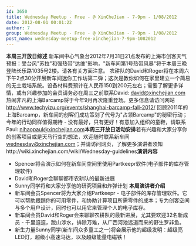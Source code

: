 ```yaml
---
id: 3650
title: Wednesday Meetup - Free - @ XinCheJian - 7-9pm - 1/08/2012
date: 2012-08-01 00:01:22
author: 7
group: Wednesday Meetup - Free - @ XinCheJian - 7-9pm - 1/08/2012
post_name: wednesday-meetup-free-xinchejian-7-9pm-1082012
---
```


**本周三开放日综述** 新车间中心气象台2012年7月31日21点发布的上海市创客天气预报：受台风"苏拉"和强热带"达维"影响，"新车间第1号热带风暴"将于本周三晚登陆长乐路1035号2楼。请各有关方面注意。 农耕队的David和Roger将在本周六下午2点30分开展新车间迷你工作坊第二弹；这次是教你如何在家里建立一个简易的无土栽培系统。设备材料费预计在人民币150到200元左右；需要了解更多详情，或有兴趣参加的会员请务必在周三之前联系David: david@xinchejian.com 热闹非凡的上海Barcamp将于今年9月再次隆重登场。更多信息请访问网站 http://www.techyizu.org/events/shanghai-barcamp-fall-2012/ 回顾2011年的上海Barcamp，新车间的创客们成功策划了代号为"占领Barcamp"的秘密行动；今年的行动同样值得期待 - 没有最好，只有更好！有意加入组织的童鞋，请联系Paul: nihaopaul@xinchejian.com**本周三开放日活动安排**若有兴趣和大家分享你的创客项目或是天马行空的想法，欢迎随时联系新车间 wednesday@xinchejian.com；并请访问网页，了解更多演讲者须知http://wiki.xinchejian.com/wiki/Wednesday-guidelines**演讲内容** 
* Spencer将会演示如何在新车间空间里使用Partkeepr软件(电子部件的库存管理软件)
* David和Roger会聊聊都市农耕队的最新进展
* Sunny同学将和大家分享他的研究项目和炸弹计划
**本周演讲者介绍** 
* 新车间会员Spencer将为大家介绍Partkeepr - 电子部件的库存管理软件。它可以帮助跟踪你的可用零件，和协助计算项目所需零件的成本；专为创客空间与多个用户设计，同时也可以用它来管理个人的电子库存。
* 新车间会员David和Roger会来聊聊农耕队的最新进展，尤其要欢迎32名新成员 - 千里迢迢，跋山涉水，排除万难，从广西河池远道而来的野生罗非鱼。
* 新生力量Sunny同学(新车间众多童工之一)将会展示他的超级发明：超级亮LED灯，超级小高速马达，以及超级能量电磁铁！